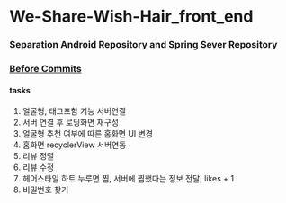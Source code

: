 # We-Share-Wish-Hair_front_end

### Separation Android Repository and Spring Sever Repository
### [Before Commits](https://github.com/EunChanNam/We-Share-Wish-Hair/tree/AND)

#### tasks
1. 얼굴형, 태그포함 기능 서버연결
2. 서버 연결 후 로딩화면 재구성
3. 얼굴형 추천 여부에 따른 홈화면 UI 변경 
4. 홈화면 recyclerView 서버연동
5. 리뷰 정렬
6. 리뷰 수정
7. 헤어스타일 하트 누루면 찜, 서버에 찜했다는 정보 전달, likes + 1
8. 비밀번호 찾기
